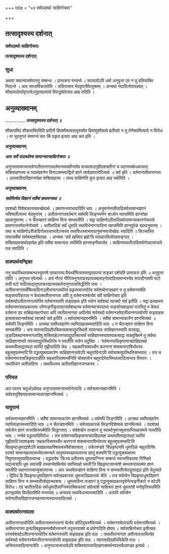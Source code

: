 +++
title = "०४ सर्वपदार्थाः साक्षिगोचराः"

+++


## तत्सादृश्यस्य दर्शनात्

**सर्वपदार्थाः साक्षिगोचराः**

**तत्सादृश्यस्य दर्शनात्**

### **सुधा**

अथवा यथान्यासमेवास्तु सम्बन्धः । प्राभाकरा मन्यन्ते । रूपादयोऽपि धर्मा अनुवृत्ता एव न तु प्रतिव्यक्ति भिद्यन्ते । अतः साध्यविकलतेति । तन्निरासाय भेददृष्ट्यैवेत्युक्तम् । अन्यथा भेदादित्येवावक्ष्यत् । शौक्ल्यादेर्व्यावृत्तत्वेऽनुवृत्तप्रत्ययो विरुद्ध्येतेत्यत आह तदिति ।

## **अनुव्याख्यानम्**

***........ ..... तत्सादृश्यस्य दर्शनात् ॥***

शौक्ल्यमिदं शौक्ल्यमिदमिति प्रतीतौ हिमशौक्ल्यसादृश्यमेव हिमांशुशौक्ल्ये प्रतीयते न तु तेनैक्यमित्यतो न विरोधः । मा भूदनुगतं सामान्यं ततः किं प्रकृत इत्यत आह अत इति ।

**अनुव्याख्यानम्**

***अतः सर्वे पादार्थाश्च सामान्यात्साक्षिगोचराः ॥***

अनुगतसामान्याभावेनातीतानागतवर्तमानव्यक्तीनामेव वाच्यत्वादगृहीतशक्तीनां च पदानामबोधकत्वात् शक्तिग्रहणस्य च पदार्थज्ञानेन विनाऽसम्भवाद्वितो ज्ञाने सार्वज्ञ्यापत्तेरित्यर्थः ॥ सर्व इति । वर्तमानातीतानागताः । अस्त्वतीतादिज्ञानापेक्षा शक्तिग्रहस्य । तच्च साक्षिणेति कुत इत्यत आह सर्वमिति ।

**अनुव्याख्यानम्**

***सर्वमित्येव विज्ञानं सर्वेषां कथमन्यथा ॥***

एवशब्दो विशेषाकारव्यवच्छेदार्थः । प्रमाणान्तराभावादिति भावः । अनुमानेनातीतादिसर्वसामान्यज्ञानं भविष्यतीत्यस्य चेदमुत्तरम् । अतीतानागतवर्तमानं सर्वमपि लिङ्गमनेन साध्येन व्याप्तमिति ज्ञानापेक्षं खल्वनुमानम् । न चैतज्ज्ञानं साक्षिणा विना सम्भवतीति । यद्वा साक्षिणोऽतीतादिसर्वसामान्याकारगोचरत्वे प्रमाणान्तरमेवानेनोच्यते । अतीतादिकं सर्वं धूमादि तथाविधेनाग्न्यादिना व्याप्तमिति ज्ञानपूर्वकं खल्वनुमानम् । तथा च साक्षिणोऽतीतादिगोचरत्वाभावेऽन्यस्य तथाविधस्याभावादनुमानमात्रोच्छेदः स्यादिति ॥ किञ्चास्ति तावत्सर्वेषां सर्वशब्दशक्तिग्रहः । अन्यथा ‘सर्वं खल्विदं ब्रह्मे’ति व्यवहारविलोपप्रसङ्गात् । शक्तिग्रहश्चार्थग्रहापेक्ष इति सर्वेषां सामान्यतः सर्वमिति ज्ञानमङ्गीकार्यम् । साक्षिणश्चातीतादिसर्वगोचरत्वाभावे तन्न स्यादिति ।

### **वाक्यार्थचन्द्रिका**

ननु यथास्थितसम्बन्धाभ्युपगमे एवकारस्य वैयर्थ्यमित्यतस्तद्व्यावत्यां शङ्कां दर्शयति प्राभाकरा इति ॥ अनुवृत्ता एवेति । अनुगता एवेत्यर्थः । अयं गौरयं गौरित्यनुगताकरप्रत्ययबलाद्गोत्वादिसामान्यस्येव रूपादीनामपि घटो रूपी पटो रूपीत्याद्यनुगताकारप्रत्ययबलेनानुगतत्वसिद्धेरिति भावः । अतीतानागतार्थेष्वित्यादिनाऽतीतानागतयोरेव प्रकृतत्वात्तयोरेव सर्वशब्देनात्रग्रहणं न तु वर्तमानस्येति शङ्कापरिहाराय न केवलमतीतानागता अपि तु वर्तमानाश्चेत्येवं सर्वे साक्षिगोचरा इति सर्वशब्दोऽतीतानागतयोरिव वर्तमानस्यापि सङ्ग्राहक इति भावेन सर्वशब्दं व्याचष्टे सर्व इतीति । यद्वा प्रत्यक्षस्य वर्तमानमात्रग्राहकतायाः परेणाङ्गीकृतत्वात्सर्वशब्दस्य वर्तमानमात्रपरतया सङ्कोचशङ्कां वारयितुं न केवलं वर्तमाना एव साक्षिप्रत्यक्षगोचरा अपि त्वतीतानागता अपीत्येवं सर्वशब्दो वर्तमानस्येवातीतानागतयोरपि सङ्ग्राहक इत्याशयवान्सर्वशब्दं व्याचष्टे सर्व इतीति ॥ सर्वसामान्यज्ञानमिति । सर्वेषां सामान्याकारेण ज्ञानमित्यर्थः ॥ सर्वमपि लिङ्गमिति । अन्यथा सर्वोपसंहारेण व्याप्तिग्रहासम्भवादिति भावः ॥ न चैतज्ज्ञानं साक्षिणा विना सम्भवतीति । अत्र व्याप्त्यादिग्रहौपयिकव्यक्त्याद्युपस्थितौ सामान्यतः साक्षिज्ञानस्यापि सत्त्वाद्वा, लृडादिशब्दानामनागतादिषु शक्तिग्रहेऽनागताद्युपस्थित्यर्थं साक्षिज्ञानस्यावश्यकत्वाद्वा साक्ष्युक्तिर्न तु सर्वथा साक्षिज्ञानाभावे व्याप्त्याद्युपस्थितिरेव न भवतीति भावेन तदुक्तिः । ‘वर्तमानसन्निकृष्टमात्रग्राहिप्रत्यक्षं कथमतीताद्यास्पदां व्याप्तिं गृह्णीयादिति चेन्न । सहकारिसामार्थ्येन करणानां शक्त्यन्तराविर्भावस्य बहुलमुपलम्भादि’ति पद्धत्युक्तप्रकारेण साक्षिज्ञानाभावेऽपि चक्षुरादिनाऽपि सर्वव्यक्त्युपस्थितिसम्भवात् । तत्र च वर्तमानमात्रसन्निकृष्टग्राहीति सहकारिसामार्थ्येनेति चोक्तत्वेन चक्षुरादेरेवाभिमतत्वादित्यन्यत्र विस्तरः । तथाविधेन अतीतादिना । तथाविधस्य अतीतादिज्ञानजनकस्य ।

### **परिमल**

अत पदस्य चतुर्धाऽर्थमाह अनुगतसामान्याभावेनेत्यादि ॥ सर्वसामान्यज्ञानमिति । सर्ववस्तुविषयकसामान्याकारज्ञानमित्यर्थः ।

### **यादुपत्यं**

सर्वसामान्यज्ञानमिति । सर्वेषां सामान्याकारेण ज्ञानमित्यर्थः ॥ सर्वमपि लिङ्गमिति । अन्यथा सर्वोपसंहारेण व्याप्तिग्रहासम्भवादिति भावः ॥ न चैतज्ज्ञानमिति । सर्वत्वप्रकारकं लिङ्गविशेष्यकं ज्ञानमित्यर्थः । यदशाब्दं सर्वत्वेन ज्ञानं तत्साक्षिरूपमेवेति सिद्धान्तात् । सर्वशब्देन तज्ज्ञानं तु स्वार्थानुमानमूलव्याप्तिग्रहसमये नास्तीति भावः । नन्वेवं पद्धत्यादिविरोधः । तत्र वर्तमानसन्निकृष्टमात्रग्राहिप्रत्यक्षं कथमतीताद्यास्पदां व्याप्तिं गृह्णीयादि’त्याशङ्क्य ‘सहकारिसामर्थ्येन करणानां शक्त्यन्तराविर्भावस्य बहुलमुपलम्भादि’ति विप्रकृष्टधूमाद्यांशेऽपि बाह्यप्रत्यक्षविषयत्वस्यैवोक्तत्वात् । तर्कताण्डवे ‘विप्रकृष्टमपि धूमादिकं चक्षुरादिनैव परमते सामान्यप्रत्यासत्त्येवास्मन्मते सादृश्यरूपप्रत्यासत्त्या ज्ञातुं शक्यमि’ति पद्धत्युक्तपक्षस्य निपुणतरमुपपादितत्वाच्च । पद्धतावेव ‘किञ्च प्रतीतस्य धूमस्याग्निना सम्बन्धे स्वाभाविकतया निश्चिते यद्यन्यत्रापि धूमः स्यात्तर्हि तस्याप्येवमित्येवं व्याप्तिग्रहो भवती’ति विप्रकृष्टव्याप्यांशे सम्भावनारूपमेव ज्ञानं भवतीति पक्षान्तरस्याप्युक्तत्वाच्च । अतः कथमेतज्ज्ञानं साक्षिणा विना न सम्भवतीत्येतदुपपद्यत इति चेदुच्यते । द्विविधं हि विप्रकृष्टधूमादिज्ञानं सर्वत्वप्रकारकं धूमत्वादिप्रकारकं चेति । तत्र सर्वत्वेन विप्रकृष्टधूमादिज्ञानं साक्षिणा विना न सम्भवतीत्येद्ग्रन्थाशयः । धूमत्वादिना तज्ज्ञानं तु पद्धत्युक्तप्रकारद्वयेनेत्यङ्गीकारे न कोऽपि विरोधः। एवं चातीतादिकं सर्वधूमादीत्यग्निमफक्किकायां सर्वत्वांशे साक्षिरूपं ज्ञानं धूमत्वांशे मनोवृत्तिरूपमिति ज्ञानद्वयमेव विवक्षितमिति मन्तव्यम् ॥ अन्यस्य तथाविधस्याभावादिति । अत्रापि सर्वत्वेन रूपेणातीतादिज्ञानजनकस्यान्यस्याभावादित्यर्थः ।

### **वाक्यार्थरत्नमाला**

अतीतानागतयोरिति अतीतानामनागतानां चेत्येव कोटिद्वयस्यैवेत्यर्थः । वर्तमानस्येत्यत्रापि वर्तमानामित्यर्थः । अतीतानागता इत्यादिबहुवचनस्यैवोत्तरभागे तदुत्तरवाक्ये च प्रयोगादिति ज्ञेयम् । सर्वसाक्षिगोचरा इतीत्यतः परंसर्वशब्दोऽतीतानागतयोरिव वर्तमानस्यापि सङ्ग्राहक इति पाठः । तथातीतानागता अपीत्यतःपरमित्येवं सर्वशब्दो वर्तमानस्येवातीतानागतयोरपि सङ्ग्राहक इति पाठः । व्याप्त्यादिग्रहौपयिकेति पाठः । अभिमतत्वादित्यन्यत्रेति । अनुगतजात्यभावेऽपि शक्तिव्याप्त्यादिग्रहणसमर्थनपरतर्कताण्डव इत्यर्थः ।

